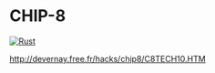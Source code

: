 # CHIP-8

[![Rust](https://github.com/dustinfarist/CHIP-8/workflows/Rust/badge.svg?branch=master&event=push)](https://github.com/dustinfarist/CHIP-8/actions?query=workflow%3ARust)


http://devernay.free.fr/hacks/chip8/C8TECH10.HTM
